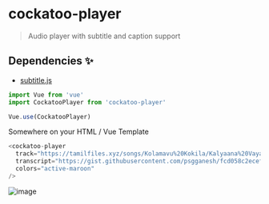 # cockatoo-player
> Audio player with subtitle and caption support

## Dependencies :sparkles:
- [subtitle.js](https://www.npmjs.com/package/subtitle)

```javascript
import Vue from 'vue'
import CockatooPlayer from 'cockatoo-player'

Vue.use(CockatooPlayer)
```

Somewhere on your HTML / Vue Template
```javascript
<cockatoo-player
  track="https://tamilfiles.xyz/songs/Kolamavu%20Kokila/Kalyaana%20Vayasu.mp3"
  transcript="https://gist.githubusercontent.com/psgganesh/fcd058c2ecef5688429cf611facbeee6/raw/fa58768e39074bc2cd4ea97e6fbf510754b9a1f3/music-transcript.vtt"
  colors="active-maroon"
/>
```

![image](https://imgur.com/ggj5wi3)

